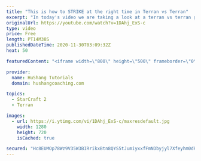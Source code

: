 ```yaml
---
title: "This is how to STRIKE at the right time in Terran vs Terran"
excerpt: "In today's video we are taking a look at a terran vs terran game I played that showcases some patience and how I like to calculate when it's the correct time to attack!  Coaching -------------------------------------------------------------------------- Website: https://www.hushangcoaching.com  Interested"
originalUrl: https://youtube.com/watch?v=1DAhj_ExS-c
type: video
price: Free
length: PT14M38S
publishedDateTime: 2020-11-30T03:09:32Z
heat: 50

featuredContent: "<iframe width=\"800\" height=\"500\" frameborder=\"0\" src=\"https://www.youtube.com/embed/1DAhj_ExS-c\" allow=\"accelerometer; autoplay; encrypted-media; gyroscope; picture-in-picture\" allowfullscreen></iframe>"

provider:
  name: HuShang Tutorials
  domain: hushangcoaching.com

topics:
  - StarCraft 2
  - Terran

images:
  - url: https://i.ytimg.com/vi/1DAhj_ExS-c/maxresdefault.jpg
    width: 1280
    height: 720
    isCached: true

secured: "Hc8EUMOp78Wz9V35W3BIRrikxBtn8QYS5tJumiyxxfFmNDbyjyl7Xfeyhm0dRHi9kprqrLIFPEffEwDGMWAQSLOfAumuVkMOUTDQCrY2Rb13nCu0HdVia2Ssn2lIqBWQEZEZ4WSx8pBOiLtJvCNgm5o1YlNMC6HKtt9hZZ3OXUtqTNdQwbc69gQV1LhP6ZN2OuFozZ/TDhVEhXsQ7gKqpkaSMOQDnfk2/57smleyb+V7jvYqBMnX7478Syi/rJyq9ES+qeQgLZ+oJAuyyZRMc5NsUHAT8rv2AFztCCSjaUy/WPcXbsoRGeVTHVuisFMorBrf6bYLhAFxVAavNvj5ta9ZDQrk/BOTBsCmZbsvCCK5CBUA+A7MQkfQURder5KiGX503g5sNYz5n55DKUnIVWDP2RkuVKF29aVe1s+qQQ4=;Xs4QTlyliYGkyyyKZQ15WA=="
---
```


